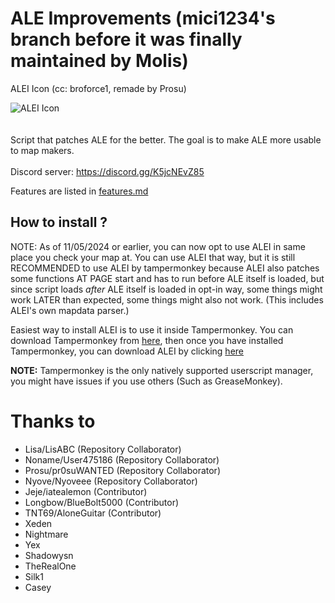 # ALE Improvements (mici1234's branch before it was finally maintained by Molis)
ALEI Icon (cc: broforce1, remade by Prosu)

![ALEI Icon](/icon.png "ALEI Icon")
<br><br><br>
Script that patches ALE for the better. The goal is to make ALE more usable to map makers. <br><br>
Discord server: https://discord.gg/K5jcNEvZ85

Features are listed in [features.md](/features.md)

## How to install ?
NOTE: As of 11/05/2024 or earlier, you can now opt to use ALEI in same place you check your map at.
You can use ALEI that way, but it is still RECOMMENDED to use ALEI by tampermonkey because ALEI also patches some functions AT PAGE start and has to run before ALE itself is loaded, but since script loads *after* ALE itself is loaded in opt-in way, some things might work LATER than expected, some things might also not work. (This includes ALEI's own mapdata parser.)

Easiest way to install ALEI is to use it inside Tampermonkey. You can download Tampermonkey from [here](https://www.tampermonkey.net/), then once you have installed Tampermonkey, you can download ALEI by clicking [here](https://github.com/LisABC/ALEI/raw/main/alei.user.js)

**NOTE:** Tampermonkey is the only natively supported userscript manager, you might have issues if you use others (Such as GreaseMonkey).

# Thanks to
- Lisa/LisABC (Repository Collaborator)
- Noname/User475186 (Repository Collaborator)
- Prosu/pr0suWANTED (Repository Collaborator)
- Nyove/Nyoveee (Repository Collaborator)
- Jeje/iatealemon (Contributor)
- Longbow/BlueBolt5000 (Contributor)
- TNT69/AloneGuitar (Contributor)
- Xeden
- Nightmare
- Yex
- Shadowysn
- TheRealOne
- Silk1
- Casey

